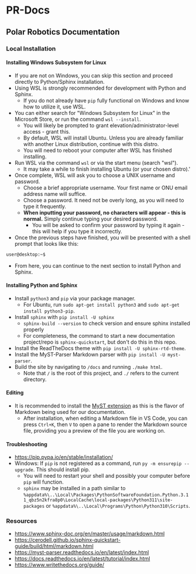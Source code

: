 # PR-Docs
## Polar Robotics Documentation
### Local Installation
#### Installing Windows Subsystem for Linux
- If you are not on Windows, you can skip this section and proceed directly to Python/Sphinx installation.
- Using WSL is strongly recommended for development with Python and Sphinx.
  - If you do not already have `pip` fully functional on Windows and know how to utilize it, use WSL.
- You can either search for "Windows Subsystem for Linux" in the Microsoft Store, or run the command `wsl --install`.
  - You will likely be prompted to grant elevation/administrator-level access - grant this.
  - By default, WSL will install Ubuntu. Unless you are already familiar with another Linux distribution, continue with this distro.
  - You will need to reboot your computer after WSL has finished installing.
- Run WSL via the command `wsl` or via the start menu (search "wsl").
  - It may take a while to finish installing Ubuntu (or your chosen distro).'
- Once complete, WSL will ask you to choose a UNIX username and password.
  - Choose a brief appropriate username. Your first name or ONU email address name will suffice.
  - Choose a password. It need not be overly long, as you will need to type it frequently.
  - **When inputting your password, no characters will appear - this is normal.** Simply continue typing your desired password.
    - You will be asked to confirm your password by typing it again - this will help if you type it incorrectly.
- Once the previous steps have finished, you will be presented with a shell prompt that looks like this:

```sh
user@desktop:~$
```

- From here, you can continue to the next section to install Python and Sphinx.

#### Installing Python and Sphinx
- Install `python3` and `pip` via your package manager.
  - For Ubuntu, run `sudo apt-get install python3` and `sudo apt-get install python3-pip`.
- Install `sphinx` with `pip install -U sphinx`
  - `sphinx-build --version` to check version and ensure sphinx installed properly
  - For completeness, the command to start a new documentation project/repo is `sphinx-quickstart`, but don't do this in this repo.
- Install the ReadTheDocs theme with `pip install -U sphinx-rtd-theme`.
- Install the MyST-Parser Markdown parser with `pip install -U myst-parser`.
- Build the site by navigating to `/docs` and running `./make html`.
  - Note that `/` is the root of this project, and `./` refers to the current directory.

#### Editing
- It is recommended to install the [MyST extension](https://marketplace.visualstudio.com/items?itemName=ExecutableBookProject.myst-highlight) as this is the flavor of Markdown being used for our documentation.
  - After installation, when editing a Markdown file in VS Code, you can press `Ctrl+K`, then `V` to open a pane to render the Markdown source file, providing you a preview of the file you are working on.

#### Troubleshooting
- https://pip.pypa.io/en/stable/installation/
- Windows: If `pip` is not registered as a command, run `py -m ensurepip --upgrade`. This should install pip. 
  - You will need to restart your shell and possibly your computer before `pip` will function.
  - `sphinx` may be installed in a path similar to `%appdata%\..\Local\Packages\PythonSoftwareFoundation.Python.3.11_qbz5n2kfra8p0\LocalCache\local-packages\Python311\site-packages` or `%appdata%\..\Local\Programs\Python\Python310\Scripts`.

### Resources
- https://www.sphinx-doc.org/en/master/usage/markdown.html
- https://cerodell.github.io/sphinx-quickstart-guide/build/html/markdown.html
- https://myst-parser.readthedocs.io/en/latest/index.html
- https://docs.readthedocs.io/en/latest/tutorial/index.html
- https://www.writethedocs.org/guide/